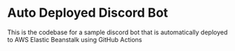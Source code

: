 # Auto Deployed Discord Bot

This is the codebase for a sample discord bot that is automatically deployed to AWS Elastic Beanstalk using GitHub Actions
